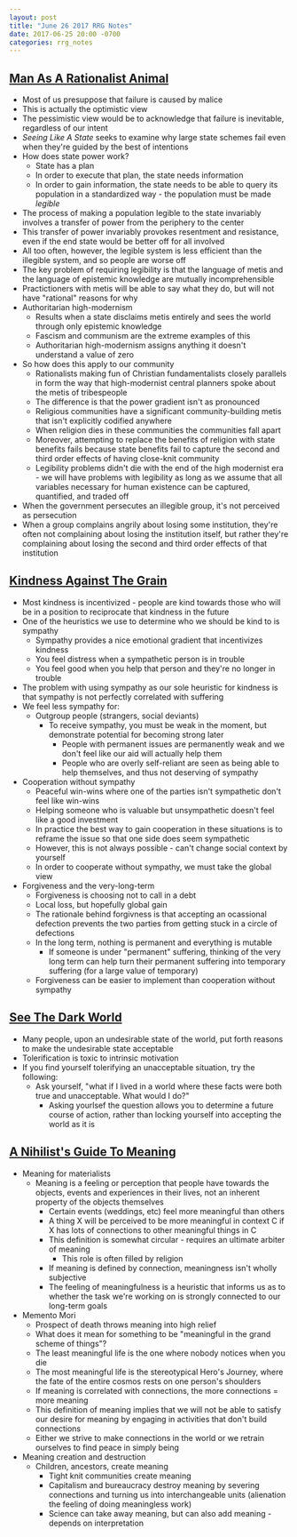 ```yaml
---
layout: post
title: "June 26 2017 RRG Notes"
date: 2017-06-25 20:00 -0700
categories: rrg_notes
---
```


## [Man As A Rationalist Animal](https://samzdat.com/2017/05/22/man-as-a-rationalist-animal/)
* Most of us presuppose that failure is caused by malice
* This is actually the optimistic view
* The pessimistic view would be to acknowledge that failure is inevitable, regardless of our intent
* _Seeing Like A State_ seeks to examine why large state schemes fail even when they're guided by the best of intentions
* How does state power work?
	- State has a plan
	- In order to execute that plan, the state needs information
	- In order to gain information, the state needs to be able to query its population in a standardized way - the population must be made _legible_
* The process of making a population legible to the state invariably involves a transfer of power from the periphery to the center
* This transfer of power invariably provokes resentment and resistance, even if the end state would be better off for all involved
* All too often, however, the legible system is less efficient than the illegible system, and so people are worse off
* The key problem of requiring legibility is that the language of metis and the language of epistemic knowledge are mutually incomprehensible
* Practictioners with metis will be able to say what they do, but will not have "rational" reasons for why
* Authoritarian high-modernism
	- Results when a state disclaims metis entirely and sees the world through only epistemic knowledge
	- Fascism and communism are the extreme examples of this
	- Authoritarian high-modernism assigns anything it doesn't understand a value of zero
* So how does this apply to our community
	- Rationalists making fun of Christian fundamentalists closely parallels in form the way that high-modernist central planners spoke about the metis of tribespeople
	- The difference is that the power gradient isn't as pronounced
	- Religious communities have a significant community-building metis that isn't explicitly codified anywhere
	- When religion dies in these communities the communities fall apart
	- Moreover, attempting to replace the benefits of religion with state benefits fails because state benefits fail to capture the second and third order effects of having close-knit community
	- Legibility problems didn't die with the end of the high modernist era - we will have problems with legibility as long as we assume that all variables necessary for human existence can be captured, quantified, and traded off
* When the government persecutes an illegible group, it's not perceived as persecution
* When a group complains angrily about losing some institution, they're often not complaining about losing the institution itself, but rather they're complaining about losing the second and third order effects of that institution

## [Kindness Against The Grain](https://srconstantin.wordpress.com/2017/06/08/kindness-against-the-grain/)
* Most kindness is incentivized - people are kind towards those who will be in a position to reciprocate that kindness in the future
* One of the heuristics we use to determine who we should be kind to is sympathy
	- Sympathy provides a nice emotional gradient that incentivizes kindness
	- You feel distress when a sympathetic person is in trouble
	- You feel good when you help that person and they're no longer in trouble
* The problem with using sympathy as our sole heuristic for kindness is that sympathy is not perfectly correlated with suffering
* We feel less sympathy for:
  * Outgroup people (strangers, social deviants)
	- To receive sympathy, you must be weak in the moment, but demonstrate potential for becoming strong later
		- People with permanent issues are permanently weak and we don't feel like our aid will actually help them
		- People who are overly self-reliant are seen as being able to help themselves, and thus not deserving of sympathy
* Cooperation without sympathy
	- Peaceful win-wins where one of the parties isn't sympathetic don't feel like win-wins
	- Helping someone who is valuable but unsympathetic doesn't feel like a good investment
	- In practice the best way to gain cooperation in these situations is to reframe the issue so that one side does seem sympathetic
	- However, this is not always possible - can't change social context by yourself
	- In order to cooperate without sympathy, we must take the global view
* Forgiveness and the very-long-term
	- Forgiveness is choosing not to call in a debt
	- Local loss, but hopefully global gain
	- The rationale behind forgivness is that accepting an ocassional defection prevents the two parties from getting stuck in a circle of defections
	- In the long term, nothing is permanent and everything is mutable
		- If someone is under "permanent" suffering, thinking of the very long term can help turn their permanent suffering into temporary suffering (for a large value of temporary)
	- Forgiveness can be easier to implement than cooperation without sympathy

## [See The Dark World](http://mindingourway.com/see-the-dark-world/)
* Many people, upon an undesirable state of the world, put forth reasons to make the undesirable state acceptable
* Tolerification is toxic to intrinsic motivation
* If you find yourself tolerifying an unacceptable situation, try the following:
  * Ask yourself, "what if I lived in a world where these facts were both true and unacceptable. What would I do?"
	- Asking yourlsef the question allows you to determine a future course of action, rather than locking yourself into accepting the world as it is

## [A Nihilist's Guide To Meaning](http://www.meltingasphalt.com/a-nihilists-guide-to-meaning/)
* Meaning for materialists
  * Meaning is a feeling or perception that people have towards the objects, events and experiences in their lives, not an inherent property of the objects themselves
	- Certain events (weddings, etc) feel more meaningful than others
	- A thing X will be perceived to be more meaningful in context C if X has lots of connections to other meaningful things in C
	- This definition is somewhat circular - requires an ultimate arbiter of meaning
	  - This role is often filled by religion
	- If meaning is defined by connection, meaningness isn't wholly subjective
	- The feeling of meaningfulness is a heuristic that informs us as to whether the task we're working on is strongly connected to our long-term goals
* Memento Mori
	- Prospect of death throws meaning into high relief
	- What does it mean for something to be "meaningful in the grand scheme of things"?
	- The least meaningful life is the one where nobody notices when you die
	- The most meaningful life is the stereotypical Hero's Journey, where the fate of the entire cosmos rests on one person's shoulders
	- If meaning is correlated with connections, the more connections = more meaning
	- This definition of meaning implies that we will not be able to satisfy our desire for meaning by engaging in activities that don't build connections
	- Either we strive to make connections in the world or we retrain ourselves to find peace in simply being
* Meaning creation and destruction
  * Children, ancestors, create meaning
	- Tight knit communities create meaning
	- Capitalism and bureaucracy destroy meaning by severing connections and turning us into interchangeable units (alienation the feeling of doing meaningless work)
	- Science can take away meaning, but can also add meaning - depends on interpretation
